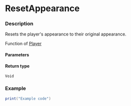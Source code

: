# ResetAppearance
### Description
Resets the player's appearance to their original appearance.

Function of [Player](/classes/Player/)

#### Parameters

#### Return type
`Void`

### Example
```lua
print("Example code")
```
